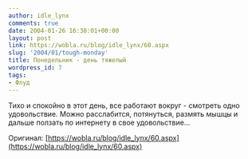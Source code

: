 ```yaml
---
author: idle_lynx
comments: true
date: 2004-01-26 16:38:01+00:00
layout: post
link: https://wobla.ru/blog/idle_lynx/60.aspx
slug: '2004/01/tough-monday'
title: Понедельник - день тяжелый
wordpress_id: 7
tags:
- Флуд
---
```


Тихо и спокойно в этот день, все работают вокруг - смотреть одно удовольствие. Можно расслабится, потянуться, размять мышцы и дальше ползать по интернету в свое удовольствие...

Оригинал: [https://wobla.ru/blog/idle_lynx/60.aspx](https://wobla.ru/blog/idle_lynx/60.aspx)
